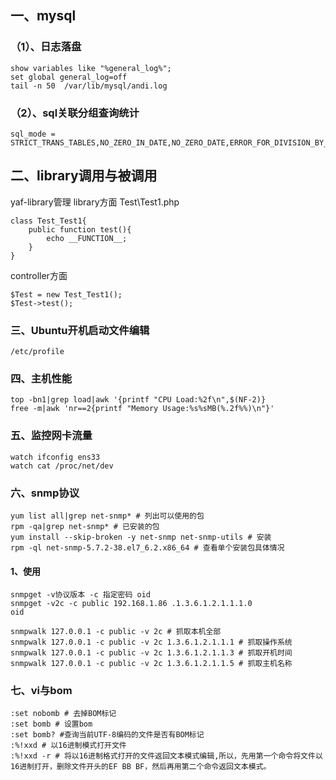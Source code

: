 ## 一、mysql
### （1）、日志落盘
```
show variables like "%general_log%";
set global general_log=off
tail -n 50  /var/lib/mysql/andi.log
```
### （2）、sql关联分组查询统计 
```
sql_mode = STRICT_TRANS_TABLES,NO_ZERO_IN_DATE,NO_ZERO_DATE,ERROR_FOR_DIVISION_BY_ZERO,NO_ENGINE_SUBSTITUTION
```

## 二、library调用与被调用
yaf-library管理
library方面
Test\Test1.php
```
class Test_Test1{
	public function test(){
		echo __FUNCTION__;
	}
}
```
controller方面
```
$Test = new Test_Test1();
$Test->test();
```
### 三、Ubuntu开机启动文件编辑
```
/etc/profile
```

### 四、主机性能
```
top -bn1|grep load|awk '{printf "CPU Load:%2f\n",$(NF-2)}
free -m|awk 'nr==2{printf "Memory Usage:%s%sMB(%.2f%%)\n"}'
```
### 五、监控网卡流量
```
watch ifconfig ens33
watch cat /proc/net/dev
```
### 六、snmp协议
```
yum list all|grep net-snmp* # 列出可以使用的包
rpm -qa|grep net-snmp* # 已安装的包
yum install --skip-broken -y net-snmp net-snmp-utils # 安装
rpm -ql net-snmp-5.7.2-38.el7_6.2.x86_64 # 查看单个安装包具体情况
```

#### 1、使用
```
snmpget -v协议版本 -c 指定密码 oid
snmpget -v2c -c public 192.168.1.86 .1.3.6.1.2.1.1.1.0 
oid

snmpwalk 127.0.0.1 -c public -v 2c # 抓取本机全部
snmpwalk 127.0.0.1 -c public -v 2c 1.3.6.1.2.1.1.1 # 抓取操作系统
snmpwalk 127.0.0.1 -c public -v 2c 1.3.6.1.2.1.1.3 # 抓取开机时间
snmpwalk 127.0.0.1 -c public -v 2c 1.3.6.1.2.1.1.5 # 抓取主机名称
```
### 七、vi与bom
```
:set nobomb # 去掉BOM标记
:set bomb # 设置bom
:set bomb? #查询当前UTF-8编码的文件是否有BOM标记
:%!xxd # 以16进制模式打开文件
:%!xxd -r # 将以16进制格式打开的文件返回文本模式编辑,所以，先用第一个命令将文件以16进制打开，删除文件开头的EF BB BF，然后再用第二个命令返回文本模式。
```
